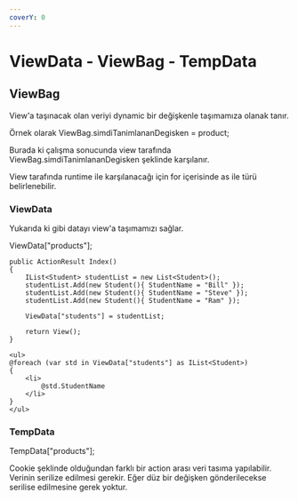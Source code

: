 ```yaml
---
coverY: 0
---
```


# ViewData - ViewBag - TempData

## ViewBag

View'a taşınacak olan veriyi dynamic bir değişkenle taşımamıza olanak tanır.

Örnek olarak ViewBag.simdiTanimlananDegisken = product;

Burada ki çalışma sonucunda view tarafında ViewBag.simdiTanimlananDegisken şeklinde karşılanır.

View tarafında runtime ile karşılanacağı için for içerisinde as ile türü belirlenebilir.

### ViewData

Yukarıda ki gibi datayı view'a taşımamızı sağlar.

ViewData\["products"];

```
public ActionResult Index()
{
    IList<Student> studentList = new List<Student>();
    studentList.Add(new Student(){ StudentName = "Bill" });
    studentList.Add(new Student(){ StudentName = "Steve" });
    studentList.Add(new Student(){ StudentName = "Ram" });

    ViewData["students"] = studentList;
  
    return View();
}
```

```
<ul>
@foreach (var std in ViewData["students"] as IList<Student>)
{
    <li>
        @std.StudentName
    </li>
}
</ul>
```

### TempData

TempData\["products"];

Cookie şeklinde olduğundan farklı bir action arası veri tasıma yapılabilir. Verinin serilize edilmesi gerekir. Eğer düz bir değişken gönderilecekse serilise edilmesine gerek yoktur.
